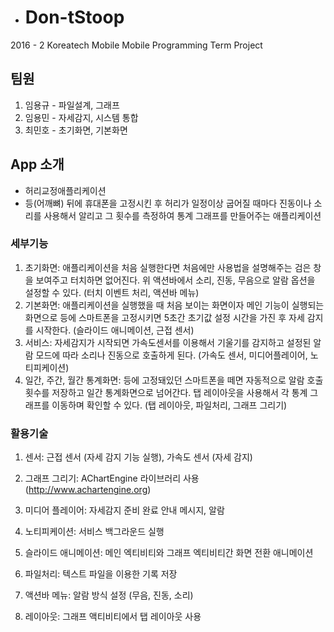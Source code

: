 - # Don-tStoop

2016 - 2 Koreatech Mobile Mobile Programming Term Project

## 팀원

1. 임용규 - 파일설계, 그래프
2. 임용민 - 자세감지, 시스템 통합
3. 최민호 - 초기화면, 기본화면

## App 소개

- 허리교정애플리케이션
- 등(어깨뼈) 뒤에 휴대폰을 고정시킨 후 허리가 일정이상 굽어질 때마다 진동이나 소리를 사용해서 알리고 그 횟수를 측정하여 통계 그래프를 만들어주는 애플리케이션

### 세부기능

1. 초기화면: 애플리케이션을 처음 실행한다면 처음에만 사용법을 설명해주는 검은 창을 보여주고 터치하면 없어진다. 위 액션바에서 소리, 진동, 무음으로 알람 옵션을 설정할 수 있다. (터치 이벤트 처리, 액션바 메뉴)
2. 기본화면: 애플리케이션을 실행했을 때 처음 보이는 화면이자 메인 기능이 실행되는 화면으로 등에 스마트폰을 고정시키면 5초간 초기값 설정 시간을 가진 후 자세 감지를 시작한다. (슬라이드 애니메이션, 근접 센서)
3. 서비스: 자세감지가 시작되면 가속도센서를 이용해서 기울기를 감지하고 설정된 알람 모드에 따라 소리나 진동으로 호출하게 된다. (가속도 센서, 미디어플레이어, 노티피케이션)
4. 일간, 주간, 월간 통계화면: 등에 고정돼있던 스마트폰을 떼면 자동적으로 알람 호출 횟수를 저장하고 일간 통계화면으로 넘어간다. 탭 레이아웃을 사용해서 각 통계 그래프를 이동하며 확인할 수 있다. (탭 레이아웃, 파일처리, 그래프 그리기)

### 활용기술

1. 센서: 근접 센서 (자세 감지 기능 실행), 가속도 센서 (자세 감지)

2. 그래프 그리기: AChartEngine 라이브러리 사용 (http://www.achartengine.org)

3. 미디어 플레이어: 자세감지 준비 완료 안내 메시지, 알람

4. 노티피케이션: 서비스 백그라운드 실행

5. 슬라이드 애니메이션: 메인 엑티비티와 그래프 엑티비티간 화면 전환 애니메이션

6. 파일처리: 텍스트 파일을 이용한 기록 저장

7. 액션바 메뉴: 알람 방식 설정 (무음, 진동, 소리)

8. 레이아웃: 그래프 액티비티에서 탭 레이아웃 사용

   ​

   ​

   ​
